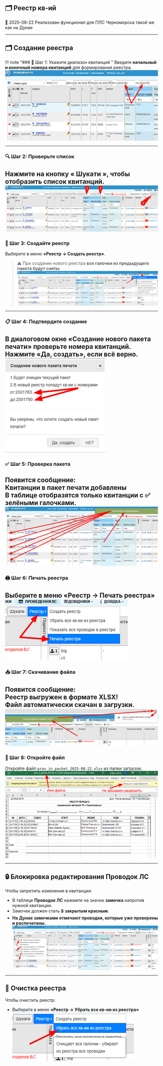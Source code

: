 ## 🗂️ Реестр кв-ий
<span class="quick-highlight date">📅 2025-08-22</span> Реализован функционал для ПЛС Черноморска такой же как на Дунае

---

## 🗂️ Создание реестра
!!! note "### 🔢 Шаг 1: Укажите диапазон квитанций "
Введите **начальный и конечный номера квитанций** для формирования реестра.
![Диапазон квитанций](images/reestr_001.png)  

---

### 🔍 Шаг 2: Проверьте список 
Нажмите на кнопку **« Шукати »**, чтобы отобразить список квитанций.  
![Список квитанций](images/reestr_002.png)  
---

### 🧾 Шаг 3: Создайте реестр  
Выберите в меню **«Реестр → Создать реестр»**.  
> ⚠️ При создании нового реестра **все галочки из предыдущего пакета будут сняты**.  
![Создание реестра](images/reestr_003.png)

---

### 📋 Шаг 4: Подтвердите создание  
В диалоговом окне **«Создание нового пакета печати»** проверьте номера квитанций.  
Нажмите **«Да, создать»**, если всё верно.  
![Подтверждение](images/reestr_004.png)
---

### ✅ Шаг 5: Проверка пакета  
Появится сообщение:  
**Квитанции в пакет печати добавлены**  
В таблице отобразятся только квитанции с **✅ зелёными галочками**.  
![Галочки в таблице](images/reestr_005.png)
---

### 🖨️ Шаг 6: Печать реестра  
Выберите в меню **«Реестр → Печать реестра»**  
![Печать реестра](images/reestr_006.png)
---

### 📥 Шаг 7: Скачивание файла  
Появится сообщение:  
**Реестр выгружен в формате XLSX!**  
Файл автоматически скачан в загрузки.  
![Скачивание файла](images/reestr_007.png)
---

### 📂 Шаг 8: Откройте файл  
Откройте файл `prov_in_packet_2025-08-22.xlsx` из папки загрузок.  
![Открытие файла](images/reestr_008.png)

---

## 🔒 Блокировка редактирования Проводок ЛС

Чтобы запретить изменения в квитанции:  
- В таблице **Проводок ЛС** нажмите на значок **замочка** напротив нужной квитанции.  
- Замочек должен стать 🔒 **закрытым красным**.  
- **На Дунае замочками отмечают проводки, которые уже проверены и распечатаны.**  
![Замочек](images/reestr_010.png)

---

## 🧹 Очистка реестра

Чтобы очистить реестр:  
- Выберите в меню **«Реестр → Убрать все кв-ии из реестра»**  
![Очистка реестра](images/reestr_009.png)